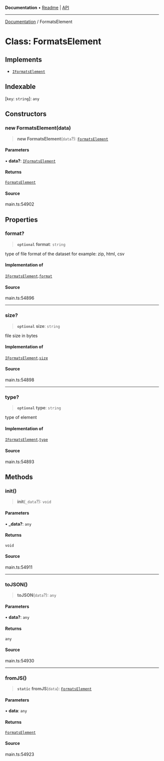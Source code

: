 **Documentation** • [Readme](../README.md) \| [API](../globals.md)

***

[Documentation](../README.md) / FormatsElement

# Class: FormatsElement

## Implements

- [`IFormatsElement`](../interfaces/IFormatsElement.md)

## Indexable

 \[`key`: `string`\]: `any`

## Constructors

### new FormatsElement(data)

> **new FormatsElement**(`data`?): [`FormatsElement`](FormatsElement.md)

#### Parameters

• **data?**: [`IFormatsElement`](../interfaces/IFormatsElement.md)

#### Returns

[`FormatsElement`](FormatsElement.md)

#### Source

main.ts:54902

## Properties

### format?

> **`optional`** **format**: `string`

type of file format of the dataset
for example: zip, html, csv

#### Implementation of

[`IFormatsElement`](../interfaces/IFormatsElement.md).[`format`](../interfaces/IFormatsElement.md#format)

#### Source

main.ts:54896

***

### size?

> **`optional`** **size**: `string`

file size in bytes

#### Implementation of

[`IFormatsElement`](../interfaces/IFormatsElement.md).[`size`](../interfaces/IFormatsElement.md#size)

#### Source

main.ts:54898

***

### type?

> **`optional`** **type**: `string`

type of element

#### Implementation of

[`IFormatsElement`](../interfaces/IFormatsElement.md).[`type`](../interfaces/IFormatsElement.md#type)

#### Source

main.ts:54893

## Methods

### init()

> **init**(`_data`?): `void`

#### Parameters

• **\_data?**: `any`

#### Returns

`void`

#### Source

main.ts:54911

***

### toJSON()

> **toJSON**(`data`?): `any`

#### Parameters

• **data?**: `any`

#### Returns

`any`

#### Source

main.ts:54930

***

### fromJS()

> **`static`** **fromJS**(`data`): [`FormatsElement`](FormatsElement.md)

#### Parameters

• **data**: `any`

#### Returns

[`FormatsElement`](FormatsElement.md)

#### Source

main.ts:54923
